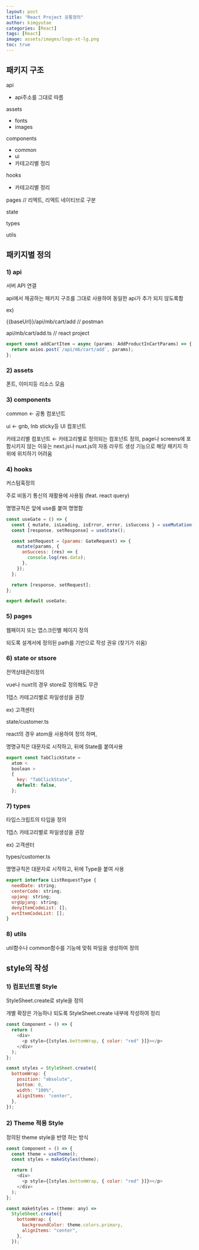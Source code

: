 ```yaml
---
layout: post
title: "React Project 공통정의"
author: kimgyutae
categories: [React]
tags: [React]
image: assets/images/logo-xt-lg.png
toc: true
---
```


## 패키지 구조

api

- api주소를 그대로 따름

assets

- fonts
- images

components

- common
- ui
- 카테고리별 정리

hooks

- 카테고리별 정리

pages // 리엑트, 리엑트 네이티브로 구분

state

types

utils

## 패키지별 정의

### 1) api

서버 API 연결

api에서 제공하는 패키지 구조를 그대로 사용하여 동일한 api가 추가 되지 않도록함

ex)

{{baseUrl}}/api/mb/cart/add // postman

api/mb/cart/add.ts // react project

```javascript
export const addCartItem = async (params: AddProductInCartParams) => {
  return axios.post(`/api/mb/cart/add`, params);
};
```

### 2) assets

폰트, 이미지등 리소스 모음

### 3) components

common ← 공통 컴포넌트

ui ← gnb, lnb sticky등 UI 컴포넌트

카테고리별 컴포넌트 ← 카테고리별로 정의되는 컴포넌트 정의, page나 screens에 포함시키지 않는 이유는 next.js나 nuxt.js의 자동 라우트 생성 기능으로 해당 패키지 하위에 위치하기 어려움

### 4) hooks

커스텀훅정의

주로 비동기 통신의 재활용에 사용됨 (feat. react query)

명명규칙은 앞에 use를 붙여 명명함

```javascript
const useGate = () => {
  const { mutate, isLoading, isError, error, isSuccess } = useMutation(gate);
  const [response, setResponse] = useState();

  const setRequest = (params: GateRequest) => {
    mutate(params, {
      onSuccess: (res) => {
        console.log(res.data);
      },
    });
  };

  return [response, setRequest];
};

export default useGate;
```

### 5) pages

웹페이지 또는 앱스크린별 페이지 정의

되도록 설계서에 정의된 path를 기반으로 작성 권유 (찾기가 쉬움)

### 6) state or stsore

전역상태관리정의

vue나 nuxt의 경우 store로 정의해도 무관

1뎁스 카테고리별로 파일생성을 권장

ex) 고객센터

state/customer.ts

react의 경우 atom을 사용하여 정의 하며,

명명규칙은 대문자로 시작하고, 뒤에 State를 붙여사용

```javascript
export const TabClickState =
  atom <
  boolean >
  {
    key: "TabClickState",
    default: false,
  };
```

### 7) types

타입스크립트의 타입을 정의

1뎁스 카테고리별로 파일생성을 권장

ex) 고객센터

types/customer.ts

명명규칙은 대문자로 시작하고, 뒤에 Type을 붙여 사용

```javascript
export interface ListRequestType {
  needDate: string;
  centerCode: string;
  upjang: string;
  orgUpjang: string;
  denyItemCodeList: [];
  evtItemCodeList: [];
}
```

### 8) utils

util함수나 common함수를 기능에 맞춰 파일을 생성하여 정의

## style의 작성

### 1) 컴포넌트별 Style

StyleSheet.create로 style을 정의

개별 확장은 가능하나 되도록 StyleSheet.create 내부에 작성하여 정리

```javascript
const Component = () => {
  return (
    <div>
      <p style={[styles.bottomWrap, { color: "red" }]}></p>
    </div>
  );
};
```

```javascript
const styles = StyleSheet.create({
  bottomWrap: {
    position: "absolute",
    bottom: 0,
    width: "100%",
    alignItems: "center",
  },
});
```

### 2) Theme 적용 Style

정의된 theme style을 반영 하는 방식

```javascript
const Component = () => {
  const theme = useTheme();
  const styles = makeStyles(theme);

  return (
    <div>
      <p style={[styles.bottomWrap, { color: "red" }]}></p>
    </div>
  );
};
```

```javascript
const makeStyles = (theme: any) =>
  StyleSheet.create({
    bottomWrap: {
      backgroundColor: theme.colors.primary,
      alignItems: "center",
    },
  });
```
